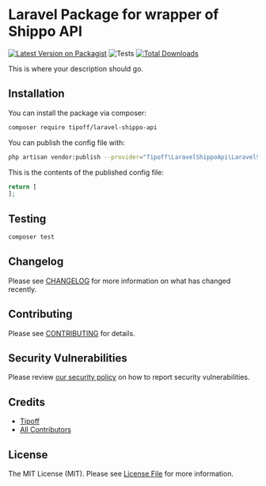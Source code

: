# Laravel Package for wrapper of Shippo API

[![Latest Version on Packagist](https://img.shields.io/packagist/v/tipoff/laravel-shippo-api.svg?style=flat-square)](https://packagist.org/packages/tipoff/laravel-shippo-api)
![Tests](https://github.com/tipoff/laravel-shippo-api/workflows/Tests/badge.svg)
[![Total Downloads](https://img.shields.io/packagist/dt/tipoff/laravel-shippo-api.svg?style=flat-square)](https://packagist.org/packages/tipoff/laravel-shippo-api)

This is where your description should go.

## Installation

You can install the package via composer:

```bash
composer require tipoff/laravel-shippo-api
```

You can publish the config file with:
```bash
php artisan vendor:publish --provider="Tipoff\LaravelShippoApi\LaravelShippoApiServiceProvider" --tag="laravel-shippo-api-config"
```

This is the contents of the published config file:

```php
return [
];
```

## Testing

```bash
composer test
```

## Changelog

Please see [CHANGELOG](CHANGELOG.md) for more information on what has changed recently.

## Contributing

Please see [CONTRIBUTING](.github/CONTRIBUTING.md) for details.

## Security Vulnerabilities

Please review [our security policy](../../security/policy) on how to report security vulnerabilities.

## Credits

- [Tipoff](https://github.com/tipoff)
- [All Contributors](../../contributors)

## License

The MIT License (MIT). Please see [License File](LICENSE.md) for more information.
